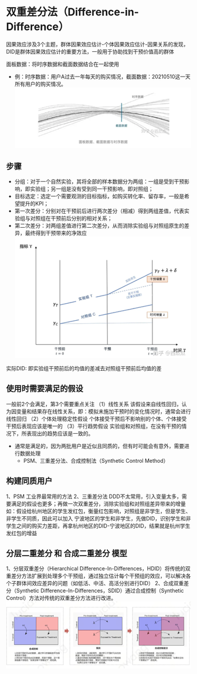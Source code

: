 # 双重差分法（Difference-in-Difference）

因果效应涉及3个主题，群体因果效应估计-个体因果效应估计-因果关系的发现，DID是群体因果效应估计的重要方法，一般用于协助找到干预价值高的群体

面板数据：将时序数据和截面数据结合在一起使用
- 例：时序数据：用户A过去一年每天的购买情况，截面数据：20210510这一天所有用户的购买情况。
![Alt text](image-23.png)

## 步骤
- 分组：对于一个自然实验，其将全部的样本数据分为两组：一组是受到干预影响，即实验组；另一组是没有受到同一干预影响，即对照组；
- 目标选定：选定一个需要观测的目标指标，如购买转化率、留存率，一般是希望提升的KPI；
- 第一次差分：分别对在干预前后进行两次差分（相减）得到两组差值，代表实验组与对照组在干预前后分别的相对关系；
- 第二次差分：对两组差值进行第二次差分，从而消除实验组与对照组原生的差异，最终得到干预带来的净效应
![Alt text](image-24.png)

实际DID: 即实验组干预前后的均值的差减去对照组干预前后均值的差

## 使用时需要满足的假设
一般前2个会满足，第3个需要重点关注
（1）线性关系
该假设来自线性回归，认为因变量和结果存在线性关系，即：模拟未施加干预时的变化情况时，通常会进行线性回归
（2）个体处理稳定性假设
个体接受干预后不影响别的个体、个体接受干预后表现应该是唯一的
（3）平行趋势假设
实验组和对照组，在没有干预的情况下，所表现出的趋势应该是一致的。
- 通常是满足的，因为两批用户是近似且同质的，但有时可能会有意外，需要进行数据处理
  - PSM、三重差分法、合成控制法（Synthetic Control Method）


## 构建同质用户
1、PSM
工业界最常用的方法
2、三重差分法
DDD不太常用，引入变量太多，需要满足的假设也更多；再做一次双重差分，消除实验组和对照组差异带来的增量
如：假设给杭州地区的学生发红包，衡量红包影响，对照组是非学生，但是学生、非学生不同质，因此可以加入 宁波地区的学生和非学生，先做DID，识别学生和非学生之间的购买力差距，再拿杭州地区的DID-宁波地区的DID，结果就是杭州学生发红包的增益

## 分层二重差分 和 合成二重差分 模型
1、分层双重差分（Hierarchical Difference-In-Differences，HDID）将传统的双重差分方法扩展到处理多个干预组，通过独立估计每个干预组的效应，可以解决各个子群体间效应差异的问题（如低活、中活、高活分别进行DID）
2、合成双重差分（Synthetic Difference-In-Differences，SDID）通过合成控制（Synthetic Control）方法对传统的双重差分方法进行改进。
![Alt text](image-25.png)